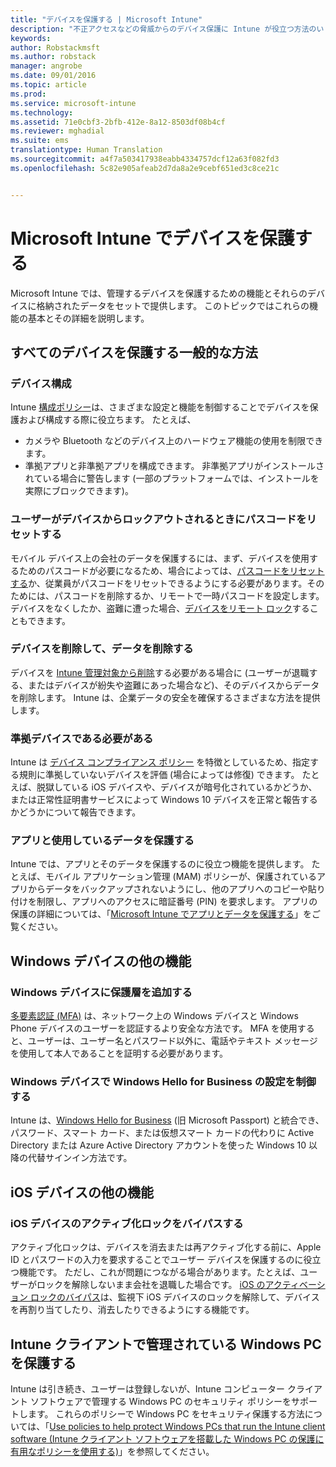 ```yaml
---
title: "デバイスを保護する | Microsoft Intune"
description: "不正アクセスなどの脅威からのデバイス保護に Intune が役立つ方法のいくつかについて説明します。"
keywords: 
author: Robstackmsft
ms.author: robstack
manager: angrobe
ms.date: 09/01/2016
ms.topic: article
ms.prod: 
ms.service: microsoft-intune
ms.technology: 
ms.assetid: 71e0cbf3-2bfb-412e-8a12-8503df08b4cf
ms.reviewer: mghadial
ms.suite: ems
translationtype: Human Translation
ms.sourcegitcommit: a4f7a503417938eabb4334757dcf12a63f082fd3
ms.openlocfilehash: 5c82e905afeab2d7da8a2e9cebf651ed3c8ce21c


---
```


# Microsoft Intune でデバイスを保護する

Microsoft Intune では、管理するデバイスを保護するための機能とそれらのデバイスに格納されたデータをセットで提供します。 このトピックではこれらの機能の基本とその詳細を説明します。

## すべてのデバイスを保護する一般的な方法

### デバイス構成
Intune [構成ポリシー](manage-settings-and-features-on-your-devices-with-microsoft-intune-policies.md)は、さまざまな設定と機能を制御することでデバイスを保護および構成する際に役立ちます。 たとえば、
- カメラや Bluetooth などのデバイス上のハードウェア機能の使用を制限できます。
- 準拠アプリと非準拠アプリを構成できます。 非準拠アプリがインストールされている場合に警告します (一部のプラットフォームでは、インストールを実際にブロックできます)。

### ユーザーがデバイスからロックアウトされるときにパスコードをリセットする
モバイル デバイス上の会社のデータを保護するには、まず、デバイスを使用するためのパスコードが必要になるため、場合によっては、[パスコードをリセットする](use-remote-lock-and-passcode-reset-in-microsoft-intune.md)か、従業員がパスコードをリセットできるようにする必要があります。そのためには、パスコードを削除するか、リモートで一時パスコードを設定します。 デバイスをなくしたか、盗難に遭った場合、[デバイスをリモート ロック](use-remote-lock-and-passcode-reset-in-microsoft-intune.md)することもできます。

### デバイスを削除して、データを削除する
デバイスを [Intune 管理対象から削除](retire-devices-from-microsoft-intune-management)する必要がある場合に (ユーザーが退職する、またはデバイスが紛失や盗難にあった場合など)、そのデバイスからデータを削除します。 Intune は、企業データの安全を確保するさまざまな方法を提供します。

### 準拠デバイスである必要がある
Intune は [デバイス コンプライアンス ポリシー](introduction-to-device-compliance-policies-in-microsoft-intune) を特徴としているため、指定する規則に準拠していないデバイスを評価 (場合によっては修復) できます。 たとえば、脱獄している iOS デバイスや、デバイスが暗号化されているかどうか、または正常性証明書サービスによって Windows 10 デバイスを正常と報告するかどうかについて報告できます。

### アプリと使用しているデータを保護する
Intune では、アプリとそのデータを保護するのに役立つ機能を提供します。 たとえば、モバイル アプリケーション管理 (MAM) ポリシーが、保護されているアプリからデータをバックアップされないようにし、他のアプリへのコピーや貼り付けを制限し、アプリへのアクセスに暗証番号 (PIN) を要求します。 アプリの保護の詳細については、「[Microsoft Intune でアプリとデータを保護する](protect-apps-and-data-with-microsoft-intune)」をご覧ください。

## Windows デバイスの他の機能

### Windows デバイスに保護層を追加する
[多要素認証 (MFA)](protect-windows-devices-with-multi-factor-authentication.md) は、ネットワーク上の Windows デバイスと Windows Phone デバイスのユーザーを認証するより安全な方法です。  MFA を使用すると、ユーザーは、ユーザー名とパスワード以外に、電話やテキスト メッセージを使用して本人であることを証明する必要があります。

### Windows デバイスで Windows Hello for Business の設定を制御する
Intune は、[Windows Hello for Business](control-microsoft-passport-settings-on-devices-with-microsoft-intune.md) (旧 Microsoft Passport) と統合でき、パスワード、スマート カード、または仮想スマート カードの代わりに Active Directory または Azure Active Directory アカウントを使った Windows 10 以降の代替サインイン方法です。

## iOS デバイスの他の機能

### iOS デバイスのアクティブ化ロックをバイパスする
アクティブ化ロックは、デバイスを消去または再アクティブ化する前に、Apple ID とパスワードの入力を要求することでユーザー デバイスを保護するのに役立つ機能です。 ただし、これが問題につながる場合があります。たとえば、ユーザーがロックを解除しないまま会社を退職した場合です。 [iOS のアクティベーション ロックのバイパス](help-protect-ios-devices-with-activation-lock-bypass-for-microsoft-intune.md)は、監視下 iOS デバイスのロックを解除して、デバイスを再割り当てしたり、消去したりできるようにする機能です。



## Intune クライアントで管理されている Windows PC を保護する
Intune は引き続き、ユーザーは登録しないが、Intune コンピューター クライアント ソフトウェアで管理する Windows PC のセキュリティ ポリシーをサポートします。 これらのポリシーで Windows PC をセキュリティ保護する方法については、「[Use policies to help protect Windows PCs that run the Intune client software (Intune クライアント ソフトウェアを搭載した Windows PC の保護に有用なポリシーを使用する)](policies-to-protect-windows-pcs-in-microsoft-intune.md)」を参照してください。



<!--HONumber=Oct16_HO4-->



